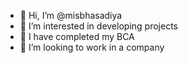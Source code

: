 - 👋 Hi, I’m @misbhasadiya
- 👀 I’m interested in developing projects
- 🌱 I have completed my BCA
- 💞️ I’m looking to work in a company

<!---
misbhasadiya/misbhasadiya is a ✨ special ✨ repository because its `README.md` (this file) appears on your GitHub profile.
You can click the Preview link to take a look at your changes.
--->
